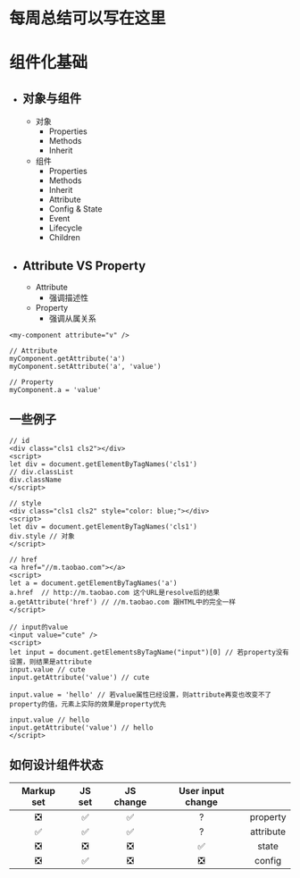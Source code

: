 # 每周总结可以写在这里

# 组件化基础

- ## 对象与组件
  - 对象
    - Properties
    - Methods
    - Inherit
  - 组件
    - Properties
    - Methods
    - Inherit
    - Attribute
    - Config & State
    - Event
    - Lifecycle
    - Children
- ## Attribute VS Property
  - Attribute
    - 强调描述性
  - Property
    - 强调从属关系

```
<my-component attribute="v" />

// Attribute
myComponent.getAttribute('a')
myComponent.setAttribute('a', 'value')

// Property
myComponent.a = 'value'
```

## 一些例子

```
// id
<div class="cls1 cls2"></div>
<script>
let div = document.getElementByTagNames('cls1')
// div.classList
div.className
</script>

```

```
// style
<div class="cls1 cls2" style="color: blue;"></div>
<script>
let div = document.getElementByTagNames('cls1')
div.style // 对象
</script>
```

```
// href
<a href="//m.taobao.com"></a>
<script>
let a = document.getElementByTagNames('a')
a.href  // http://m.taobao.com 这个URL是resolve后的结果
a.getAttribute('href') // //m.taobao.com 跟HTML中的完全一样
</script>
```

```
// input的value
<input value="cute" />
<script>
let input = document.getElementsByTagName("input")[0] // 若property没有设置，则结果是attribute
input.value // cute
input.getAttribute('value') // cute

input.value = 'hello' // 若value属性已经设置，则attribute再变也改变不了property的值，元素上实际的效果是property优先

input.value // hello
input.getAttribute('value') // hello
</script>
```

## 如何设计组件状态

| Markup set | JS set | JS change | User input change |           |
| :--------: | :----: | :-------: | :---------------: | :-------: |
|     ❎     |   ✅   |    ✅     |         ?         | property  |
|     ✅     |   ✅   |    ✅     |         ?         | attribute |
|     ❎     |   ❎   |    ❎     |        ✅         |   state   |
|     ❎     |   ✅   |    ❎     |        ❎         |  config   |
